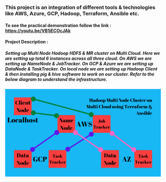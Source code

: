 ### This project is an integration of different tools & technologies like AWS, Azure, GCP, Hadoop, Terraform, Ansible etc.
#### To see the practical demonstration follow the link : https://youtu.be/VB1jECOcJAk
#### Project Description :
##### Setting up Multi Node Hadoop HDFS & MR cluster on Multi Cloud. Here we are setting up total 6 instances across all three cloud. On AWS we are setting up NameNode & JobTracker. On GCP & Azure we are setting up DataNode & TaskTracker. On local node we are setting up Hadoop Client & then installing pig & hive software to work on our cluster. Refer to the below diagram to understand the infrastructure.

![Hadoop_Multi_Node_Infrastructure](Hadoop_Multi_Node_Setup.png)
